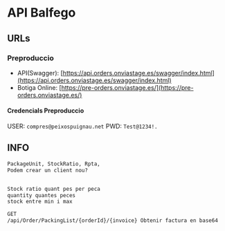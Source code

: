 # API Balfego

## URLs

### Preproduccio

- API(Swagger): [https://api.orders.onviastage.es/swagger/index.html](https://api.orders.onviastage.es/swagger/index.html)
- Botiga Online: [https://pre-orders.onviastage.es/](https://pre-orders.onviastage.es/)

#### Credencials Preproduccio

USER: `compres@peixospuignau.net`
PWD: `Test@1234!.`

## INFO

```txt
PackageUnit, StockRatio, Rpta,
Podem crear un client nou?


Stock ratio quant pes per peca
quantity quantes peces
stock entre min i max

GET
/api/Order/PackingList/{orderId}/{invoice} Obtenir factura en base64
```
